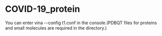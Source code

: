 # COVID-19_protein
You can enter vina --config t1.conf in the console.(PDBQT files for proteins and small molecules are required in the directory.)